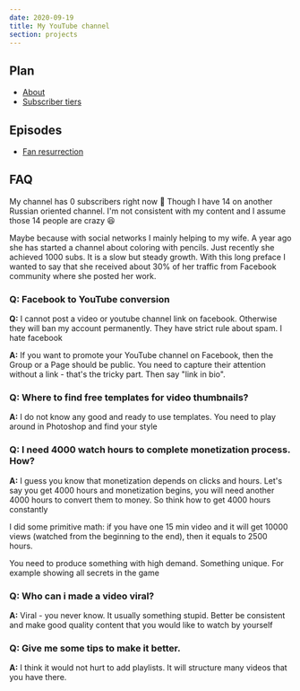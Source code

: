 ```yaml
---
date: 2020-09-19
title: My YouTube channel
section: projects
---
```


## Plan

- [About](/youtube/about)
- [Subscriber tiers](/youtube/subscribers)


## Episodes

- [Fan resurrection](/youtube/fan-resurrection)


## FAQ

My channel has 0 subscribers right now 🤠 Though I have 14 on another Russian oriented channel. I'm not consistent with my content and I assume those 14 people are crazy 😆

Maybe because with social networks I mainly helping to my wife. A year ago she has started a channel about coloring with pencils. Just recently she achieved 1000 subs. It is a slow but steady growth. With this long preface I wanted to say that she received about 30% of her traffic from Facebook community where she posted her work.

### Q: Facebook to YouTube conversion

**Q:** I cannot post a video or youtube channel link on facebook. Otherwise they will ban my account permanently. They have strict rule about spam. I hate facebook

**A:** If you want to promote your YouTube channel on Facebook, then the Group or a Page should be public. You need to capture their attention without a link - that's the tricky part. Then say "link in bio".

### Q: Where to find free templates for video thumbnails?

**A:** I do not know any good and ready to use templates. You need to play around in Photoshop and find your style

### Q: I need 4000 watch hours to complete monetization process. How?

**A:** I guess you know that monetization depends on clicks and hours. Let's say you get 4000 hours and monetization begins, you will need another 4000 hours to convert them to money. So think how to get 4000 hours constantly

I did some primitive math: if you have one 15 min video and it will get 10000 views (watched from the beginning to the end), then it equals to 2500 hours.

You need to produce something with high demand. Something unique. For example showing all secrets in the game

### Q: Who can i made a video viral?

**A:** Viral - you never know. It usually something stupid. Better be consistent and make good quality content that you would like to watch by yourself

### Q: Give me some tips to make it better.

**A:** I think it would not hurt to add playlists. It will structure many videos that you have there.